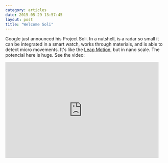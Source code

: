 ```yaml
---
category: articles
date: 2015-05-29 13:57:45
layout: post
title: "Welcome Soli"
---
```


<p>Google just announced his Project Soli. In a nutshell, is a radar so small it can be integrated in a smart watch, works through materials, and is able to detect micro movements.  It's like the <a href="https://www.leapmotion.com/">Leap Motion</a>, but in nano scale. The potencial here is huge. See the video:</p><iframe width="480" height="300" src="https://www.youtube.com/embed/0QNiZfSsPc0" frameborder="0" allowfullscreen></iframe>
